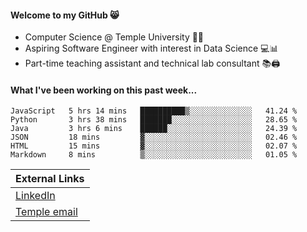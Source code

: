 #### Welcome to my GitHub 😸
  * Computer Science @ Temple University 🍒🦉
  * Aspiring Software Engineer with interest in Data Science 💻📊
  * Part-time teaching assistant and technical lab consultant 📚🖨️

#### What I've been working on this past week...
<!--START_SECTION:waka-->

```text
JavaScript   5 hrs 14 mins   ██████████▒░░░░░░░░░░░░░░   41.24 %
Python       3 hrs 38 mins   ███████░░░░░░░░░░░░░░░░░░   28.65 %
Java         3 hrs 6 mins    ██████░░░░░░░░░░░░░░░░░░░   24.39 %
JSON         18 mins         ▓░░░░░░░░░░░░░░░░░░░░░░░░   02.46 %
HTML         15 mins         ▓░░░░░░░░░░░░░░░░░░░░░░░░   02.07 %
Markdown     8 mins          ▒░░░░░░░░░░░░░░░░░░░░░░░░   01.05 %
```

<!--END_SECTION:waka-->

| External Links | 
| -------------- | 
| [LinkedIn](https://linkedin.com/in/shullender) |
| [Temple email](mailto:stephull@temple.edu) |
